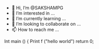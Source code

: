 - 👋 Hi, I’m @SAKSHAMPG
- 👀 I’m interested in ...
- 🌱 I’m currently learning ...
- 💞️ I’m looking to collaborate on ...
- 📫 How to reach me ...

<!---
SAKSHAMPG/SAKSHAMPG is a ✨ special ✨ repository because its `README.md` (this file) appears on your GitHub profile.
You can click the Preview link to take a look at your changes.
--->
   Int main () {
   Print f ("hello world")
   return 0;
